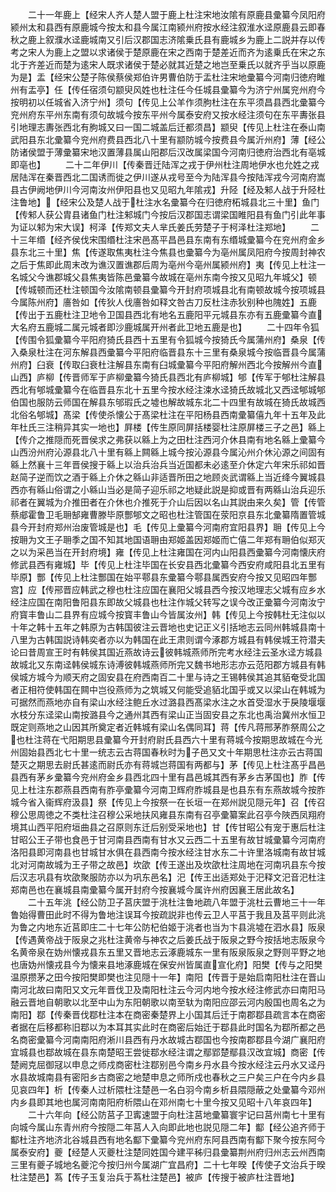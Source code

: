 <!-- { "loadSidebar": true } -->
　　二十一年鹿上【经宋人齐人楚人盟于鹿上杜注宋地汝隂有原鹿县彚纂今凤阳府颍州太和县西有原鹿城今按太和县今属江南颍州府按水经注叙淮水迳原鹿县云即春秋之鹿上叙濮水迳鹿城南又引后汉郡国志济隂乗氏县有鹿城乡为鹿上二説并存以传考之宋人为鹿上之盟以求诸侯于楚原鹿在宋之西南于楚差近而齐为逺乗氏在宋之东北于齐差近而楚为逺宋人既求诸侯于楚必就其近楚之地岂至乗氏以就齐乎当以原鹿为是】盂【经宋公楚子陈侯蔡侯郑伯许男曹伯防于盂杜注宋地彚纂今河南归徳府睢州有盂亭】任【传任宿须句颛臾风姓也杜注任今任城县彚纂今为济宁州属兖州府今按明初以任城省入济宁州】须句【传见上公羊作须朐杜注在东平须昌县西北彚纂今兖州府东平州东南有须句故城今按东平州今属泰安府又按水经注须句在东平夀张县引地理志夀张西北有朐城又曰一国二城盖后迁都须昌】颛臾【传见上杜注在泰山南武阳县东北彚纂今兖州府费县西北八十里有颛防城今按费县今属沂州府】薄【经公防诸侯盟于薄彚纂宋地汉置薄县属山阳郡后汉改属梁国今河南归徳府治西北有亳城即亳也】
　　二十二年伊川【传秦晋迁陆浑之戎于伊州杜注周地伊水也允姓之戎居陆浑在秦晋西北二国诱而徙之伊川遂从戎号至今为陆浑县今按陆浑戎今河南府嵩县古伊阙地伊川今河南汝州伊阳县也又见昭九年隂戎】升陉【经及邾人战于升陉杜注鲁地】【经宋公及楚人战于杜注水名彚纂今在归徳府柘城县北三十里】鱼门【传邾人获公胄县诸鱼门杜注邾城门今按后汉郡国志谓梁国睢阳县有鱼门引此年事为证以邾为宋大误】柯泽【传郑文夫人芈氏姜氏劳楚子于柯泽杜注郑地】
　　二十三年缗【经齐侯伐宋围缗杜注宋邑髙平昌邑县东南有东缗城彚纂今在兖州府金乡县东北三十里】焦【传遂取焦夷杜注今焦县也彚纂今为亳州属凤阳府今按周封神农之后于焦即此周末改为谯汉置谯郡后周为亳州今亳州属颍州府】夷【传见上杜注一名城父今谯郡城父县焦夷皆陈邑彚纂今故城在亳州东南今按又见昭九年城父】顿【传城顿而还杜注顿国今汝隂南顿县彚纂今开封府项城县北有南顿故城今按项城县今属陈州府】廧咎如【传狄人伐廧咎如释文咎古刀反杜注赤狄别种也隗姓】五鹿【传出于五鹿杜注卫地令卫国县西北有地名五鹿阳平元城县东亦有五鹿彚纂今直大名府五鹿城二属元城者即沙鹿城属开州者此卫地五鹿是也】
　　二十四年令狐【传围令狐彚纂今平阳府猗氏县西十五里有令狐城今按猗氏今属蒲州府】桑泉【传入桑泉杜注在河东解县西彚纂今平阳府临晋县东十三里有桑泉城今按临晋县今属蒲州府】臼衰【传取臼衰杜注解县东南有臼城彚纂今平阳府解州西北今按解州今直山西】庐柳【传晋师军于庐柳彚纂今猗氏县西北有庐柳城】郇【传军于郇杜注解县西北有郇城彚纂今在临晋县东北十五里今按水经注涑水迳猗氏故城北又西迳郇城郇伯国也服防云师国在解县东邭瑕氏之墟也解故城东北二十四里有故城在猗氏故城西北俗名郇城】髙梁【传使杀懐公于髙梁杜注在平阳杨县西南彚纂僖九年十五年及此年杜氏三注稍异其实一地也】屛楼【传生原同屏括楼婴杜注原屏楼三子之邑】緜上【传介之推隠而死晋侯求之弗获以緜上为之田杜注西河介休县南有地名緜上彚纂今山西汾州府沁源县北八十里有緜上闗緜上城今按沁源县今属沁州介休沁源之间固有緜上然襄十三年晋侯搜于緜上以治兵治兵当近国都未必逺至介休定六年宋乐祁如晋赵简子逆而饮之酒于緜上介休之緜山非适晋所田之地顾炎武谓緜上当近绛今翼城县西亦有緜山俗谓之小緜山当必是简子迎乐祁之地疑此説是抑或晋有两緜山治兵迎乐祁者在翼城为介推田者在介休也介推死于介山后因以名山其説由来久矣】管【传管蔡郕霍鲁卫毛耼郜雍曹滕毕原酆郇文之昭也杜注管国在荥阳京县东北彚纂隋置管城县今开封府郑州治废管城是也】毛【传见上彚纂今河南府宜阳县界】耼【传见上今按耼为文王子耼季之国不知其地国语耼由郑姬盖因郑姬而亡僖二年郑有耼伯似郑灭之以为采邑当在开封府境】雍【传见上杜注雍国在河内山阳县西彚纂今河南懐庆府修武县西有雍城】毕【传见上杜注毕国在长安县西北彚纂今西安府咸阳县北五里有毕原】酆【传见上杜注酆国在始平鄠县东彚纂今鄠县属西安府今按又见昭四年酆宫】应【传郉晋应韩武之穆也杜注应国在襄阳父城县西今按汉地理志父城有应乡水经注应国在南阳鲁阳县东即故父城县也杜注作城父转写之误今改正彚纂今河南汝宁府寳丰鲁山二县界有应城今按寳丰鲁山今皆属汝州】韩【传见上今按韩杜无注似以十年之韩十五年之韩原为古韩国彼注云晋地也史记正义引括地志云同州韩城县南十八里为古韩国説诗韩奕者亦以为韩国在此王肃则谓今涿郡方城县有韩侯城王符潜夫论曰昔周宣王时有韩侯其国近燕故诗云彼韩城燕师所完考水经注云圣水迳方城县故城北又东南迳韩侯城东诗溥彼韩城燕师所完又魏书地形志亦云范阳郡方城县有韩侯城方城今为顺天府之固安县在府西南百二十里与诗之王锡韩侯其追其貊奄受北国者正相符使韩国在闗中岂役燕师为之筑城又何能受追貊北国乎或又以梁山在韩城为可据然而燕地亦自有梁山水经注鲍丘水过潞县西髙梁水注之水首受湿水于戾陵堰堰水枝分东迳梁山南按潞县今之通州其西有梁山正当固安县之东北也禹治冀州水恒卫既定则燕地之山因其所奠定者近韩城有梁山名偶同耳】蒋【传凡蒋邢茅胙祭周公之也杜注蒋在弋阳期思县彚纂今开封府尉氏县西六十里有蒋城今按期思故城在今光州固始县西北七十里一统志云古蒋国春秋时为子邑又文十年期思杜注亦云古蒋国楚灭之期思去尉氏甚逺而尉氏亦有蒋城岂蒋国有两都与】茅【传见上杜注髙乎昌邑县西有茅乡彚纂今兖州府金乡县西北四十里有昌邑城其西有茅乡古茅国也】胙【传见上杜注东郡燕县西南有胙亭彚纂今河南卫辉府胙城县是也县东有东燕故城今按胙城今省入衞辉府汲县】祭【传见上今按祭一在长垣一在郑州説见隠元年】召【传召穆公思周徳之不类杜注召穆公采地扶风雍县东南有召亭彚纂案此召亭今陜西凤翔府境其山西平阳府垣曲县之召原则东迁后别受采地也】甘【传甘昭公有宠于惠后杜注甘昭公王子带也食邑于甘河南县西南有甘水又云西二十五里有故甘城彚纂今河南府洛阳县即河南县也甘城甘水俱在县西南今按水经注甘水东二十许里洛城南有故甘城北对河南故城为王子带之故邑】坎欿【传王遂出及坎欿杜注周地在河南巩县东今按后汉志巩县有坎欿聚服防亦以为巩东邑名】汜【传王出适郑处于汜释文汜音汜杜注郑南邑也在襄城县南彚纂今属开封府今按襄城今属许州府因襄王居此故名】
　　二十五年洮【经公防卫子莒庆盟于洮杜注鲁地疏八年盟于洮杜云曹地三十一年鲁始得曹田此时不得为鲁地注误耳今按疏説非也传云卫人平莒于我且及莒平则此洮为鲁之内地东近莒即庄二十七年公防杞伯姬于洮者也当为卞县洮墟在泗水县】阪泉【传遇黄帝战于阪泉之兆杜注黄帝与神农之后姜氏战于阪泉之野今按括地志阪泉今名黄帝泉在妫州懐戎县东五里又晋地志云涿鹿城东一里有阪泉阪泉之野则平野之地也唐妫州懐戎县今为懐来县地涿鹿城在保安州皆属直宣化府】阳樊【传与之阳樊温原攒茅之田今按阳樊即樊也注见隠十一年】南阳【传晋于是始启南阳杜注在晋山南河北故曰南阳又文元年晋伐卫及南阳杜注云今河内地今按水经注修武亦曰南阳马融云晋地自朝歌以北至中山为东阳朝歌以南至轪为南阳应邵云河内殷国也周名之为南阳】鄀【传秦晋伐鄀杜注本在商密秦楚界上小国其后迁于南郡鄀县疏言本在商密者据在后移都称旧鄀以为本耳其实此时在商密后始迁于鄀县此时国名为鄀所都之邑名商密彚纂今河南南阳府淅川县西有丹水故城古鄀国也今按南郡鄀县今湖广襄阳府宜城县也鄀故城在县东南楚昭王尝徙鄀水经注谓之鄢郢楚鄢县汉改宜城】商密【传楚阙克屈御冦以申息之师戍商密杜注鄀别邑今南乡丹水县今按水经注云丹水又迳丹水县故城南县有密阳乡古商密之地楚申息之师所戍也春秋之三户矣三户在今内乡县见哀四年】析【传秦人过析隈杜注楚邑一名白羽今南乡析县隈隠蔽之处彚纂今邓州内乡县即其地也属河南南阳府析隈山在邓州南七十里今按又见昭十八年哀四年】
　　二十六年向【经公防莒子卫寗速盟于向杜注莒地彚纂寰宇记曰莒州南七十里有向城今属山东青州府今按隠二年莒人入向即此地也説见隠二年】酅【经公追齐师于酅杜注齐地济北谷城县西有地名酅下彚纂今兖州府东阿县西南有酅下聚今按东阿今属泰安府】夔【经楚人灭夔杜注楚同姓国今建平秭归县彚纂荆州府归州志云州西南三里有夔子城地名夔沱今按归州今属湖广宜昌府】二十七年暌【传使子文治兵于暌杜注楚邑】蒍【传子玉复治兵于蒍杜注楚邑】被庐【传搜于被庐杜注晋地】
